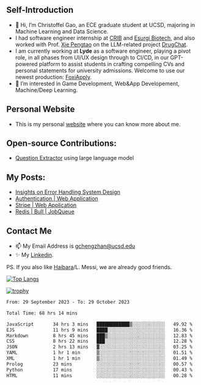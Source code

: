 ## Self-Introduction
- 👋 Hi, I’m Christoffel Gao, an ECE graduate student at UCSD, majoring in Machine Learning and Data Science.
- I had software engineer internship at [CRIB](https://www.linkedin.com/company/trycrib/) and [Esurgi Biotech](https://myesurgi.com/), and also worked with Prof. [Xie Pengtao](https://pengtaoxie.github.io/) on the LLM-related project [DrugChat](https://github.com/UCSD-AI4H/drugchat).
- I am currently working at **Lyde** as a software engineer, playing a pivot role, in all phases from UI/UX design through to CI/CD, in our GPT-powered platform to assist students in crafting compelling CVs and personal statements for university admissions. Welcome to use our newest production: [FoxiApply](https://lyde.io).
- 👀 I’m interested in Game Development, Web&App Developement, Machine/Deep Learning.

## Personal Website
-  This is my personal [website](https://gaochengzhan.netlify.app/) where you can know more about me.

## Open-source Contributions:
- [Question Extractor](https://github.com/nestordemeure/question_extractor) using large language model

## My Posts:
- [Insights on Error Handling System Design](https://gaochengzhan.netlify.app/post/error-handling/)
- [Authentication | Web Application](https://gaochengzhan.netlify.app/post/authentication/)
- [Stripe | Web Application](https://gaochengzhan.netlify.app/post/stripe/)
- [Redis | Bull | JobQueue](https://gaochengzhan.netlify.app/post/job-queue/)

## Contact Me
- 📫 My Email Address is gchengzhan@ucsd.edu
- ✨ My [Linkedin](https://www.linkedin.com/in/chengzhan-christoffel-gao/).

PS. If you also like [Haibara](https://www.detectiveconanworld.com/wiki/Ai_Haibara)/L. Messi, we are already good friends.

[![Top Langs](https://github-readme-stats.vercel.app/api/top-langs/?username=gaochengzhan&layout=compact&exclude_repo=CNN-based-Image-Recognition-for-AsianGiant-Hornets,Machine-Learning-and-Data-Computing-Tongji,NLP-on-Blogs-during-COVID-19-Pandemic,CSE258-Web-Mining-and-Recommder-System,Stock-Prediction-using-LSTM-Model)](https://github.com/anuraghazra/github-readme-stats)

[![trophy](https://github-profile-trophy.vercel.app/?username=gaochengzhan&theme=flat&row=1&margin-w=12)](https://github.com/ryo-ma/github-profile-trophy)

<!--START_SECTION:waka-->

```txt
From: 29 September 2023 - To: 29 October 2023

Total Time: 68 hrs 14 mins

JavaScript       34 hrs 3 mins   ████████████▒░░░░░░░░░░░░   49.92 %
EJS              11 hrs 9 mins   ████░░░░░░░░░░░░░░░░░░░░░   16.36 %
Markdown         8 hrs 45 mins   ███▒░░░░░░░░░░░░░░░░░░░░░   12.83 %
CSS              8 hrs 22 mins   ███░░░░░░░░░░░░░░░░░░░░░░   12.28 %
JSON             2 hrs 13 mins   ▓░░░░░░░░░░░░░░░░░░░░░░░░   03.25 %
YAML             1 hr 1 min      ▒░░░░░░░░░░░░░░░░░░░░░░░░   01.51 %
XML              1 hr 1 min      ▒░░░░░░░░░░░░░░░░░░░░░░░░   01.49 %
Prolog           23 mins         ░░░░░░░░░░░░░░░░░░░░░░░░░   00.57 %
Python           17 mins         ░░░░░░░░░░░░░░░░░░░░░░░░░   00.43 %
HTML             11 mins         ░░░░░░░░░░░░░░░░░░░░░░░░░   00.28 %
```

<!--END_SECTION:waka-->

<!---
gaochengzhan/gaochengzhan is a ✨ special ✨ repository because its `README.md` (this file) appears on your GitHub profile.
You can click the Preview link to take a look at your changes.
--->
